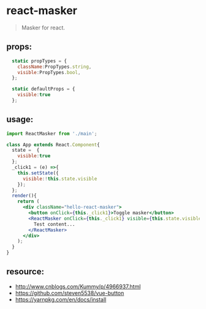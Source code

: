 # react-masker
> Masker for react.


## props:
```javascript
  static propTypes = {
    className:PropTypes.string,
    visible:PropTypes.bool,
  };

  static defaultProps = {
    visible:true
  };
```

## usage:
```jsx
import ReactMasker from './main';

class App extends React.Component{
  state =  {
    visible:true
  };
  _click1 = (e) =>{
    this.setState({
      visible:!this.state.visible
    });
  };
  render(){
    return (
      <div className="hello-react-masker">
        <button onClick={this._click1}>Toggle masker</button>
        <ReactMasker onClick={this._click1} visible={this.state.visible} className="test1">
          Test content...
        </ReactMasker>
      </div>
    );
  }
}

```

## resource:
+ http://www.cnblogs.com/Kummy/p/4966937.html
+ https://github.com/steven5538/vue-button
+ https://yarnpkg.com/en/docs/install

